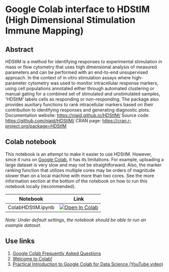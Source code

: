 # Google Colab interface to HDStIM (High Dimensional Stimulation Immune Mapping)

## Abstract
HDStIM is a method for identifying responses to experimental stimulation in mass or flow cytometry that uses high dimensional analysis of measured parameters and can be performed with an end-to-end unsupervised approach. In the context of in vitro stimulation assays where high-parameter cytometry was used to monitor intracellular response markers, using cell populations annotated either through automated clustering or manual gating for a combined set of stimulated and unstimulated samples, 'HDStIM' labels cells as responding or non-responding. The package also provides auxiliary functions to rank intracellular markers based on their contribution to identifying responses and generating diagnostic plots. Documentation website: https://niaid.github.io/HDStIM/ Source code: https://github.com/niaid/HDStIM/ CRAN page: https://cran.r-project.org/package=HDStIM
 
## Colab notebook
This notebook is an attempt to make it easier to use HDStIM. However, since it runs on [Google Colab](https://research.google.com/colaboratory/faq.html), it has its limitations. For example, uploading a large dataset is very slow and may not be straightforward. Also, the marker ranking function that utilizes multiple cores may be orders of magnitude slower than on a local machine with more than two cores. See the more information section at the bottom of the notebook on how to run this notebook locally (recommended).


| Notebook | Link |
| -------- | ---- |
| ColabHDStIM.ipynb | <a href="https://colab.research.google.com/github/rohitfarmer/ColabHDStIM/blob/main/ColabHDStIM.ipynb" target="_parent"><img src="https://colab.research.google.com/assets/colab-badge.svg" alt="Open In Colab"/></a> |

*Note: Under default settings, the notebook should be able to run an example dataset.*

## Use links
1. [Google Colab Frequently Asked Questions](https://research.google.com/colaboratory/faq.html)
2. [Welcome to Colab!](https://colab.research.google.com/)
3. [Practical Introduction to Google Colab for Data Science (YouTube video)](https://www.youtube.com/watch?v=oCngVVBSsmA)